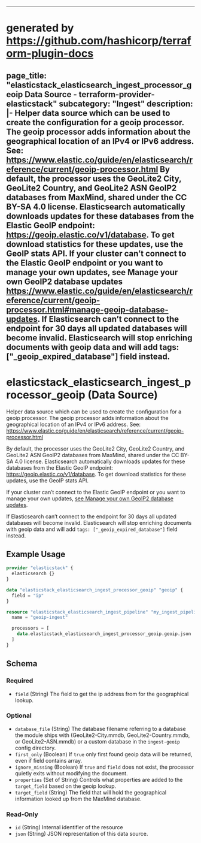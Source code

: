 
---
# generated by https://github.com/hashicorp/terraform-plugin-docs
page_title: "elasticstack_elasticsearch_ingest_processor_geoip Data Source - terraform-provider-elasticstack"
subcategory: "Ingest"
description: |-
  Helper data source which can be used to create the configuration for a geoip processor. The geoip processor adds information about the geographical location of an IPv4 or IPv6 address. See: https://www.elastic.co/guide/en/elasticsearch/reference/current/geoip-processor.html
  By default, the processor uses the GeoLite2 City, GeoLite2 Country, and GeoLite2 ASN GeoIP2 databases from MaxMind, shared under the CC BY-SA 4.0 license. Elasticsearch automatically downloads updates for these databases from the Elastic GeoIP endpoint: https://geoip.elastic.co/v1/database. To get download statistics for these updates, use the GeoIP stats API.
  If your cluster can’t connect to the Elastic GeoIP endpoint or you want to manage your own updates, see Manage your own GeoIP2 database updates https://www.elastic.co/guide/en/elasticsearch/reference/current/geoip-processor.html#manage-geoip-database-updates.
  If Elasticsearch can’t connect to the endpoint for 30 days all updated databases will become invalid. Elasticsearch will stop enriching documents with geoip data and will add tags: ["_geoip_expired_database"] field instead.
---

# elasticstack_elasticsearch_ingest_processor_geoip (Data Source)

Helper data source which can be used to create the configuration for a geoip processor. The geoip processor adds information about the geographical location of an IPv4 or IPv6 address. See: https://www.elastic.co/guide/en/elasticsearch/reference/current/geoip-processor.html

By default, the processor uses the GeoLite2 City, GeoLite2 Country, and GeoLite2 ASN GeoIP2 databases from MaxMind, shared under the CC BY-SA 4.0 license. Elasticsearch automatically downloads updates for these databases from the Elastic GeoIP endpoint: https://geoip.elastic.co/v1/database. To get download statistics for these updates, use the GeoIP stats API.

If your cluster can’t connect to the Elastic GeoIP endpoint or you want to manage your own updates, [see Manage your own GeoIP2 database updates](https://www.elastic.co/guide/en/elasticsearch/reference/current/geoip-processor.html#manage-geoip-database-updates).

If Elasticsearch can’t connect to the endpoint for 30 days all updated databases will become invalid. Elasticsearch will stop enriching documents with geoip data and will add `tags: ["_geoip_expired_database"]` field instead.

## Example Usage

```terraform
provider "elasticstack" {
  elasticsearch {}
}

data "elasticstack_elasticsearch_ingest_processor_geoip" "geoip" {
  field = "ip"
}

resource "elasticstack_elasticsearch_ingest_pipeline" "my_ingest_pipeline" {
  name = "geoip-ingest"

  processors = [
    data.elasticstack_elasticsearch_ingest_processor_geoip.geoip.json
  ]
}
```

<!-- schema generated by tfplugindocs -->
## Schema

### Required

- `field` (String) The field to get the ip address from for the geographical lookup.

### Optional

- `database_file` (String) The database filename referring to a database the module ships with (GeoLite2-City.mmdb, GeoLite2-Country.mmdb, or GeoLite2-ASN.mmdb) or a custom database in the `ingest-geoip` config directory.
- `first_only` (Boolean) If `true` only first found geoip data will be returned, even if field contains array.
- `ignore_missing` (Boolean) If `true` and `field` does not exist, the processor quietly exits without modifying the document.
- `properties` (Set of String) Controls what properties are added to the `target_field` based on the geoip lookup.
- `target_field` (String) The field that will hold the geographical information looked up from the MaxMind database.

### Read-Only

- `id` (String) Internal identifier of the resource
- `json` (String) JSON representation of this data source.
